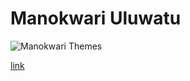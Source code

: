# Manokwari Uluwatu
![Manokwari Themes](https://raw.githubusercontent.com/winardiaris/blankon-uluwatu-kesenian/master/tema-manokwari/winardiaris/ss.png "Manokwari Theme")

[link](https://github.com/winardiaris/manokwari-uluwatu/)
